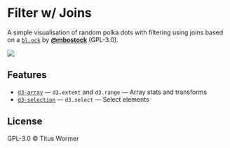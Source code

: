 # Filter w/ Joins

A simple visualisation of random polka dots with filtering using joins based
on a [`bl.ock`][block] by [**@mbostock**][block-author] (GPL-3.0).

[![][cover]][url]

## Features

*   [`d3-array`](https://github.com/d3/d3-array#api-reference)
    — `d3.extent` and `d3.range`
    — Array stats and transforms
*   [`d3-selection`](https://github.com/d3/d3-selection#api-reference)
    — `d3.select`
    — Select elements

## License

GPL-3.0 © Titus Wormer

[block]: https://bl.ocks.org/mbostock/3127661b6f13f9316be745e77fdfb084

[block-author]: https://github.com/mbostock

[cover]: preview.png

[url]: https://cmda-tt.github.io/course-17-18/class-5/filter-join/
